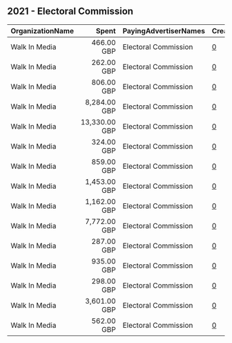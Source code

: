 ## 2021 - Electoral Commission 
|OrganizationName|Spent|PayingAdvertiserNames|CreativeUrls|Impressions|Genders|AgeBrackets|CountryCodes|BillingAddresses|CandidateBallotInformation|
|:---|---:|:---|:---|---:|:---|:---|:---|:---|:---|
|Walk In Media|466.00 GBP|Electoral Commission|[0](https://www.snap.com/political-ads/asset/7a9abdb412ffd7977da4b51b22b4cfd089932ecfcce63badac0b96509217911e?mediaType=mp4)|262,344||18-34|united kingdom|GB|The Electoral Commission|
|Walk In Media|262.00 GBP|Electoral Commission|[0](https://www.snap.com/political-ads/asset/cf26ba741cf98646006363d878f48b9a6769598923c4f5ded936d4ead1c76a45?mediaType=mp4)|143,290||18-34|united kingdom|GB|The Electoral Commission|
|Walk In Media|806.00 GBP|Electoral Commission|[0](https://www.snap.com/political-ads/asset/8d58eadde49c2c141168d94b71fbf315fafd8f1a145569e34b06631aad4978c2?mediaType=mp4)|475,316||18-34|united kingdom|GB|The Electoral Commission|
|Walk In Media|8,284.00 GBP|Electoral Commission|[0](https://www.snap.com/political-ads/asset/647a60a6c5c808fe2cf59a3cff0573315e6dc54ad62ac9032913317be0232c2e?mediaType=mp4)|4,782,616||18-34|united kingdom|GB|The Electoral Commission|
|Walk In Media|13,330.00 GBP|Electoral Commission|[0](https://www.snap.com/political-ads/asset/10d89199c0354dfeb776860cafd4fc3f86af507cd87fc945b09888bb1a7c1de2?mediaType=mp4)|7,384,918||18-34|united kingdom|GB|The Electoral Commission|
|Walk In Media|324.00 GBP|Electoral Commission|[0](https://www.snap.com/political-ads/asset/f352df9ba0deabbeeb7cec4629fb4211f9612acd26b7fb2056c7bd56fd869caa?mediaType=mp4)|185,181||18-34|united kingdom|GB|The Electoral Commission|
|Walk In Media|859.00 GBP|Electoral Commission|[0](https://www.snap.com/political-ads/asset/885de227ce28fc189445688ff670efcccbd0c57f43be40aefe063699e7167350?mediaType=mp4)|525,413||18-34|united kingdom|GB|The Electoral Commission|
|Walk In Media|1,453.00 GBP|Electoral Commission|[0](https://www.snap.com/political-ads/asset/882cea162114acb566000618bbe368218d2e7c84273ef6862cc0123fc89e10f6?mediaType=mp4)|1,002,247||16-17|united kingdom|GB|The Electoral Commission|
|Walk In Media|1,162.00 GBP|Electoral Commission|[0](https://www.snap.com/political-ads/asset/7ccfa4f796ed36ef788d0881b810f5328460f04d80a8d632f9edb705f86c4400?mediaType=mp4)|662,013||18-34|united kingdom|GB|The Electoral Commission|
|Walk In Media|7,772.00 GBP|Electoral Commission|[0](https://www.snap.com/political-ads/asset/2147fc32e81d03cbc0ee2bf0004f28cd7323e3d868b32259a9362b1ce00e4911?mediaType=mp4)|4,594,371||18-34|united kingdom|GB|The Electoral Commission|
|Walk In Media|287.00 GBP|Electoral Commission|[0](https://www.snap.com/political-ads/asset/5bea2fa0951f729116f62606fa5f92934c7066bb1457e0e8884476b014b48c88?mediaType=mp4)|159,005||18-34|united kingdom|GB|The Electoral Commission|
|Walk In Media|935.00 GBP|Electoral Commission|[0](https://www.snap.com/political-ads/asset/f4ca102489955a092b6ef1c4d2bb7f4af3ef9e4cb1fc7c5c00bc029907e1d799?mediaType=mp4)|642,610||16-17|united kingdom|GB|The Electoral Commission|
|Walk In Media|298.00 GBP|Electoral Commission|[0](https://www.snap.com/political-ads/asset/ced355b90ba651442546ecf7fd2e05bd93e120fd219b5747ff6d23c134313553?mediaType=mp4)|160,591||18-34|united kingdom|GB|The Electoral Commission|
|Walk In Media|3,601.00 GBP|Electoral Commission|[0](https://www.snap.com/political-ads/asset/5f40d45cd067998aa770fb24b0572f85090078951a1af22b0f670b8647e85956?mediaType=mp4)|2,683,463||16-17|united kingdom|GB|The Electoral Commission|
|Walk In Media|562.00 GBP|Electoral Commission|[0](https://www.snap.com/political-ads/asset/2d27e9fac6c1b74a8feab9036ef2c37df652a12b998dff0d56b500112ebbf439?mediaType=mp4)|307,383||18-34|united kingdom|GB|The Electoral Commission|
